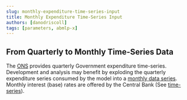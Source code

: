```yaml
---
slug: monthly-expenditure-time-series-input
title: Monthly Expenditure Time-Series Input
authors: [danodriscoll]
tags: [parameters, abmlp-x]
---
```


## From Quarterly to Monthly Time-Series Data

The [ONS](https://www.ons.gov.uk/economy/grossdomesticproductgdp/timeseries/nmrp/) provides quarterly Government expenditure time-series. Development and analysis may benefit by exploding the quarterly expenditure series consumed by the model into a [monthly data series](https://www.data-reports.net/modern-money-studio/explode_quarterly_values.html). Monthly interest (base) rates are offered by the Central Bank (See [time-series](/docs/tools/time-series)).
